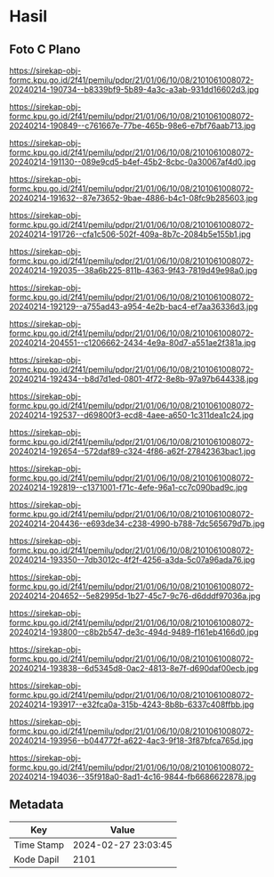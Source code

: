 # Hasil

## Foto C Plano

https://sirekap-obj-formc.kpu.go.id/2f41/pemilu/pdpr/21/01/06/10/08/2101061008072-20240214-190734--b8339bf9-5b89-4a3c-a3ab-931dd16602d3.jpg

https://sirekap-obj-formc.kpu.go.id/2f41/pemilu/pdpr/21/01/06/10/08/2101061008072-20240214-190849--c761667e-77be-465b-98e6-e7bf76aab713.jpg

https://sirekap-obj-formc.kpu.go.id/2f41/pemilu/pdpr/21/01/06/10/08/2101061008072-20240214-191130--089e9cd5-b4ef-45b2-8cbc-0a30067af4d0.jpg

https://sirekap-obj-formc.kpu.go.id/2f41/pemilu/pdpr/21/01/06/10/08/2101061008072-20240214-191632--87e73652-9bae-4886-b4c1-08fc9b285603.jpg

https://sirekap-obj-formc.kpu.go.id/2f41/pemilu/pdpr/21/01/06/10/08/2101061008072-20240214-191726--cfa1c506-502f-409a-8b7c-2084b5e155b1.jpg

https://sirekap-obj-formc.kpu.go.id/2f41/pemilu/pdpr/21/01/06/10/08/2101061008072-20240214-192035--38a6b225-811b-4363-9f43-7819d49e98a0.jpg

https://sirekap-obj-formc.kpu.go.id/2f41/pemilu/pdpr/21/01/06/10/08/2101061008072-20240214-192129--a755ad43-a954-4e2b-bac4-ef7aa36336d3.jpg

https://sirekap-obj-formc.kpu.go.id/2f41/pemilu/pdpr/21/01/06/10/08/2101061008072-20240214-204551--c1206662-2434-4e9a-80d7-a551ae2f381a.jpg

https://sirekap-obj-formc.kpu.go.id/2f41/pemilu/pdpr/21/01/06/10/08/2101061008072-20240214-192434--b8d7d1ed-0801-4f72-8e8b-97a97b644338.jpg

https://sirekap-obj-formc.kpu.go.id/2f41/pemilu/pdpr/21/01/06/10/08/2101061008072-20240214-192537--d69800f3-ecd8-4aee-a650-1c311dea1c24.jpg

https://sirekap-obj-formc.kpu.go.id/2f41/pemilu/pdpr/21/01/06/10/08/2101061008072-20240214-192654--572daf89-c324-4f86-a62f-27842363bac1.jpg

https://sirekap-obj-formc.kpu.go.id/2f41/pemilu/pdpr/21/01/06/10/08/2101061008072-20240214-192819--c1371001-f71c-4efe-96a1-cc7c090bad9c.jpg

https://sirekap-obj-formc.kpu.go.id/2f41/pemilu/pdpr/21/01/06/10/08/2101061008072-20240214-204436--e693de34-c238-4990-b788-7dc565679d7b.jpg

https://sirekap-obj-formc.kpu.go.id/2f41/pemilu/pdpr/21/01/06/10/08/2101061008072-20240214-193350--7db3012c-4f2f-4256-a3da-5c07a96ada76.jpg

https://sirekap-obj-formc.kpu.go.id/2f41/pemilu/pdpr/21/01/06/10/08/2101061008072-20240214-204652--5e82995d-1b27-45c7-9c76-d6dddf97036a.jpg

https://sirekap-obj-formc.kpu.go.id/2f41/pemilu/pdpr/21/01/06/10/08/2101061008072-20240214-193800--c8b2b547-de3c-494d-9489-f161eb4166d0.jpg

https://sirekap-obj-formc.kpu.go.id/2f41/pemilu/pdpr/21/01/06/10/08/2101061008072-20240214-193838--6d5345d8-0ac2-4813-8e7f-d690daf00ecb.jpg

https://sirekap-obj-formc.kpu.go.id/2f41/pemilu/pdpr/21/01/06/10/08/2101061008072-20240214-193917--e32fca0a-315b-4243-8b8b-6337c408ffbb.jpg

https://sirekap-obj-formc.kpu.go.id/2f41/pemilu/pdpr/21/01/06/10/08/2101061008072-20240214-193956--b044772f-a622-4ac3-9f18-3f87bfca765d.jpg

https://sirekap-obj-formc.kpu.go.id/2f41/pemilu/pdpr/21/01/06/10/08/2101061008072-20240214-194036--35f918a0-8ad1-4c16-9844-fb6686622878.jpg


## Metadata

| Key        | Value               |
| ---------- | ------------------- |
| Time Stamp | 2024-02-27 23:03:45 |
| Kode Dapil | 2101                |



